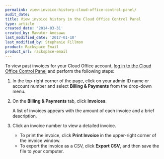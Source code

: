 ```yaml
---
permalink: view-invoice-history-cloud-office-control-panel/
audit_date:
title: View invoice history in the Cloud Office Control Panel
type: article
created_date: '2014-03-31'
created_by: Mawutor Amesawu
last_modified_date: '2017-01-10'
last_modified_by: Stephanie Fillmon
product: Rackspace Email
product_url: rackspace-email
---
```


To view past invoices for your Cloud Office account, [log in to the
Cloud Office Control Panel](https://cp.rackspace.com/) and perform the following
steps:

1. In the top-right corner of the page, click on your admin ID name or account number and select **Billing & Payments** from the drop-down menu.

2. On the **Billing & Payments** tab, click **Invoices**.

   A list of invoices appears with the amount of each invoice and a brief description.

3. Click an invoice number to view a detailed invoice.

   - To print the invoice, click **Print Invoice** in the upper-right corner of the invoice window.
   - To export the invoice as a CSV, click **Export CSV**, and then save the file to your computer.

